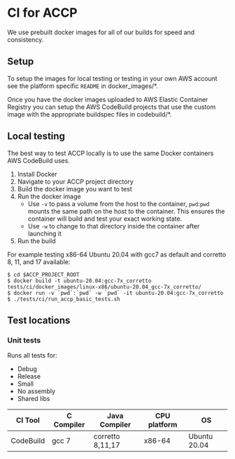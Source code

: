 # CI for ACCP
We use prebuilt docker images for all of our builds for speed and consistency.

## Setup
 To setup the images for local testing or testing in your own AWS account see
the platform specific `README` in docker_images/*.

Once you have the docker images uploaded to AWS Elastic Container Registry you
can setup the AWS CodeBuild projects that use the custom image with the
appropriate buildspec files in codebuild/*.

## Local testing
The best way to test ACCP locally is to use the same Docker containers AWS
CodeBuild uses.
1. Install Docker
2. Navigate to your ACCP project directory
3. Build the docker image you want to test
4. Run the docker image
   *   Use `-v` to pass a volume from the host to the container, `pwd`:`pwd`
       mounts the same path on the host to the container. This ensures the
       container will build and test your exact working state.
   *  Use `-w` to change to that directory inside the container after launching
      it
5. Run the build

For example testing x86-64 Ubuntu 20.04 with gcc7 as default and corretto 8, 11, and 17 available:
```
$ cd $ACCP_PROJECT_ROOT
$ docker build -t ubuntu-20.04:gcc-7x_corretto tests/ci/docker_images/linux-x86/ubuntu-20.04_gcc-7x_corretto/
$ docker run -v `pwd`:`pwd` -w `pwd` -it ubuntu-20.04:gcc-7x_corretto
$ ./tests/ci/run_accp_basic_tests.sh
```

## Test locations
### Unit tests
Runs all tests for:
* Debug
* Release
* Small
* No assembly
* Shared libs

CI Tool|C Compiler|Java Compiler|CPU platform|OS
------------ | -------------| -------------| -------------|-------------
CodeBuild|gcc 7|corretto 8,11,17|x86-64|Ubuntu 20.04
